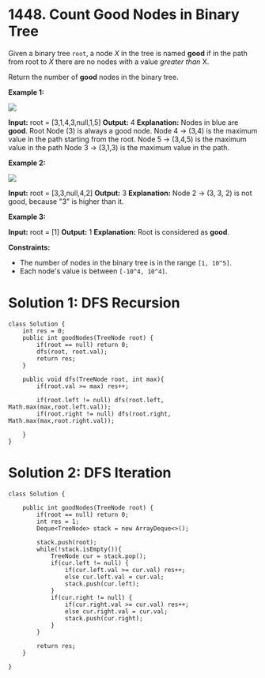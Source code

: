 # 1448. Count Good Nodes in Binary Tree
Given a binary tree  `root`, a node  _X_  in the tree is named **good**  if in the path from root to  _X_  there are no nodes with a value  _greater than_  X.

Return the number of  **good**  nodes in the binary tree.

**Example 1:**

**![](https://assets.leetcode.com/uploads/2020/04/02/test_sample_1.png)**

**Input:** root = [3,1,4,3,null,1,5]
**Output:** 4
**Explanation:** Nodes in blue are **good**.
Root Node (3) is always a good node.
Node 4 -> (3,4) is the maximum value in the path starting from the root.
Node 5 -> (3,4,5) is the maximum value in the path
Node 3 -> (3,1,3) is the maximum value in the path.

**Example 2:**

**![](https://assets.leetcode.com/uploads/2020/04/02/test_sample_2.png)**

**Input:** root = [3,3,null,4,2]
**Output:** 3
**Explanation:** Node 2 -> (3, 3, 2) is not good, because "3" is higher than it.

**Example 3:**

**Input:** root = [1]
**Output:** 1
**Explanation:** Root is considered as **good**.

**Constraints:**

-   The number of nodes in the binary tree is in the range `[1, 10^5]`.
-   Each node's value is between  `[-10^4, 10^4]`.

# Solution 1: DFS Recursion
```
class Solution {
    int res = 0;
    public int goodNodes(TreeNode root) {
        if(root == null) return 0;
        dfs(root, root.val);
        return res;
    }
    
    public void dfs(TreeNode root, int max){
        if(root.val >= max) res++;
        
        if(root.left != null) dfs(root.left, Math.max(max,root.left.val));
        if(root.right != null) dfs(root.right, Math.max(max,root.right.val));
        
    }
}
```


# Solution 2: DFS Iteration
```
class Solution {
    
    public int goodNodes(TreeNode root) {
        if(root == null) return 0;
        int res = 1;
        Deque<TreeNode> stack = new ArrayDeque<>();
        
        stack.push(root);
        while(!stack.isEmpty()){
            TreeNode cur = stack.pop();
            if(cur.left != null) {
                if(cur.left.val >= cur.val) res++;
                else cur.left.val = cur.val;
                stack.push(cur.left);
            }
            if(cur.right != null) {
                if(cur.right.val >= cur.val) res++;
                else cur.right.val = cur.val;
                stack.push(cur.right);
            }
        }
        
        return res;
    }
    
}
```